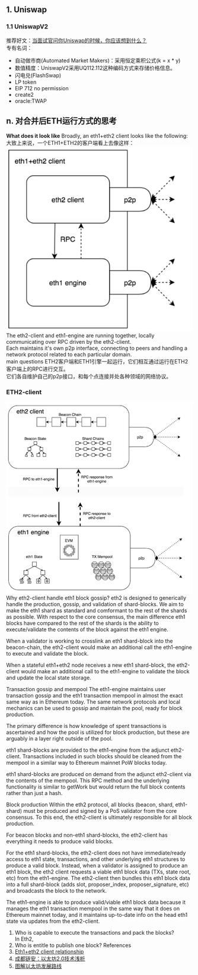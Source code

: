 ## 1. Uniswap
### 1.1 UniswapV2  
推荐好文：[当面试官问你Uniswap的时候，你应该想到什么？](https://learnblockchain.cn/article/2753)  
专有名词： 
- 自动做市商(Automated Market Makers)：采用恒定乘积公式(k = x * y)
- 数值精度：UniswapV2采用UQ112.112这种编码方式来存储价格信息。
- 闪电兑(FlashSwap)
- LP token
- EIP 712 no permission
- create2
- oracle:TWAP




## n. 对合并后ETH运行方式的思考
**What does it look like** 
Broadly, an eth1+eth2 client looks like the following:  
大致上来说，一个ETH1+ETH2的客户端看上去像这样：  
![eth1+eth2 client](./images/ETH1ETH2work.png)  
The eth2-client and eth1-engine are running together, locally communicating over RPC driven by the eth2-client.  
Each maintains it's own p2p interface, connecting to peers and handling a network protocol related to each particular domain.  
main questions
ETH2客户端和ETH1引擎一起运行，它们相互通过运行在ETH2客户端上的RPC进行交互。  
它们各自维护自己的p2p接口，和每个点连接并处各种领域的网络协议。


### ETH2-client
![eth2-client](./images/ETH2CLIENT.png)   
![eth1-engine](./images/eth1engine.png)  
Why eth2-client handle eth1 block gossip?
eth2 is designed to generically handle the production, gossip, and validation of shard-blocks. We aim to make the eth1 shard as standard and comformant to the rest of the shards as possible. With respect to the core consensus, the main difference eth1 blocks have compared to the rest of the shards is the ability to execute/validate the contents of the block against the eth1 engine.

When a validator is working to crosslink an eth1 shard-block into the beacon-chain, the eth2-client would make an additional call the eth1-engine to execute and validate the block.

When a stateful eth1+eth2 node receives a new eth1 shard-block, the eth2-client would make an additional call to the eth1-engine to validate the block and update the local state storage.

Transaction gossip and mempool
The eth1-engine maintains user transaction gossip and the eth1 transaction mempool in almost the exact same way as in Ethereum today. The same network protocols and local mechanics can be used to gossip and maintain the pool, ready for block production.

The primary difference is how knowledge of spent transactions is ascertained and how the pool is utilized for block production, but these are arguably in a layer right outside of the pool.

eth1 shard-blocks are provided to the eth1-engine from the adjunct eth2-client. Transactions included in such blocks should be cleaned from the mempool in a similar way to Ethereum mainnet PoW blocks today.

eth1 shard-blocks are produced on demand from the adjunct eth2-client via the contents of the mempool. This RPC method and the underlying functionality is similar to getWork but would return the full block contents rather than just a hash.

Block production
Within the eth2 protocol, all blocks (beacon, shard, eth1-shard) must be produced and signed by a PoS validator from the core consensus. To this end, the eth2-client is ultimately responsible for all block production.

For beacon blocks and non-eth1 shard-blocks, the eth2-client has everything it needs to produce valid blocks.

For the eth1 shard-blocks, the eth2-client does not have immediate/ready access to eth1 state, transactions, and other underlying eth1 structures to produce a valid block. Instead, when a validator is assigned to produce an eth1 block, the eth2 client requests a viable eth1 block data (TXs, state root, etc) from the eth1-engine. The eth2-client then bundles this eth1 block data into a full shard-block (adds slot, proposer_index, proposer_signature, etc) and broadcasts the block to the network.

The eth1-engine is able to produce valid/viable eth1 block data because it manages the eth1 transaction mempool in the same way that it does on Ethereum mainnet today, and it maintains up-to-date info on the head eth1 state via updates from the eth2-client.









1. Who is capable to execute the transactions and pack the blocks?  
In Eth2, 
2. Who is entitle to publish one block?
References
1. [Eth1+eth2 client relationship](https://ethresear.ch/t/eth1-eth2-client-relationship/7248)
2. [成都链安：以太坊2.0技术浅析](https://learnblockchain.cn/article/1352)
3. [图解以太坊发展路线](https://learnblockchain.cn/article/2463)